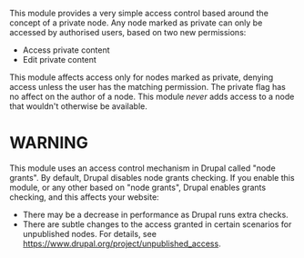 This module provides a very simple access control based around the concept of a private node.
Any node marked as private can only be accessed by authorised users, based on two new permissions:
* Access private content
* Edit private content

This module affects access only for nodes marked as private, denying access unless the user has the matching permission.
The private flag has no affect on the author of a node.  This module *never* adds access to a node that wouldn't otherwise be available.

# WARNING
This module uses an access control mechanism in Drupal called "node grants".  By default, Drupal disables node grants checking.
If you enable this module, or any other based on "node grants", Drupal enables grants checking, and this affects
your website:
* There may be a decrease in performance as Drupal runs extra checks.
* There are subtle changes to the access granted in certain scenarios for unpublished nodes.
  For details, see https://www.drupal.org/project/unpublished_access.

